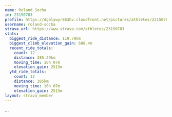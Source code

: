 ```yaml
---
name: Roland Socha
id: 23150783
profile: https://dgalywyr863hv.cloudfront.net/pictures/athletes/23150783/14745672/4/large.jpg
username: roland-socha
strava_url: https://www.strava.com/athletes/23150783
stats:
  biggest_ride_distance: 119.79km
  biggest_climb_elevation_gain: 688.4m
  recent_ride_totals:
    count: 12
    distance: 385.29km
    moving_time: 16h 07m
    elevation_gain: 2515m
  ytd_ride_totals:
    count: 12
    distance: 385km
    moving_time: 16h 07m
    elevation_gain: 2515m
layout: strava_member
--- 
```

...

